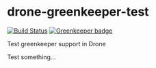 # drone-greenkeeper-test

[![Build Status](http://beta.drone.io/api/badges/donny-dont/drone-greenkeeper-test/status.svg)](http://beta.drone.io/donny-dont/drone-greenkeeper-test)
[![Greenkeeper badge](https://badges.greenkeeper.io/donny-dont/drone-greenkeeper-test.svg)](https://greenkeeper.io/)

Test greenkeeper support in Drone

Test something...